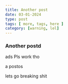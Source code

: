 ```yaml
---
title: Another post
date: 03-01-2024
type: post
tags: [ more, tags, here ]
category: [warning, lel]
---
```


### Another postd
ads
Pls work tho 

a postos

lets go breaking shit